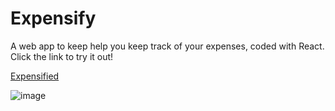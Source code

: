 # Expensify
A web app to keep help you keep track of your expenses, coded with React.
Click the link to try it out!

<a href="https://expensified.herokuapp.com">Expensified</a>

![image](https://user-images.githubusercontent.com/32582369/39540301-406221a8-4e10-11e8-8fa4-48ae2d1c9f6f.png)

